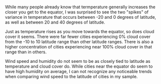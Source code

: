 While many people already know that termperature generally increases the closer you get to the equator, I was surprised to see the two "spikes" of variance in temperature that occurs between -20 and 0 degrees of latitude, as well as between 20 and 40 degrees of latitude.

Just as temperature rises as you move towards the equator, so does cloud cover it seems.  There were far fewer cities experiencing 0% cloud cover from the -10 to 10 latitude range than other latitude ranges.  There is also a higher concentration of cities experiencing near 100% cloud cover in that range than in others.

Wind speed and humidity do not seem to be as closely tied to latitude as temperature and cloud cover do.  While cities near the equator do seem to have high humidity on average, I can not recognize any noticeable trends when comparing wind speed to the latitude of cities in my sample.